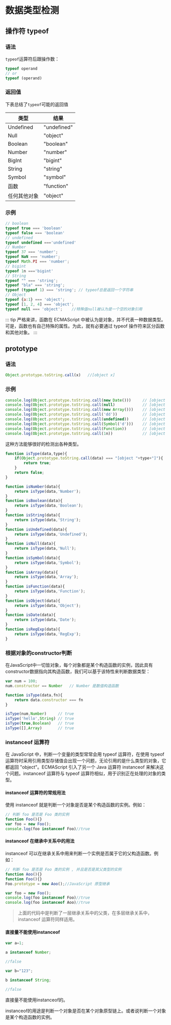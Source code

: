 # 数据类型检测

## 操作符 typeof
### 语法
`typeof`运算符后跟操作数：
```js
typeof operand
// or
typeof (operand)
```
### 返回值
下表总结了`typeof`可能的返回值

 类型 | 结果
----------|---
Undefined | "undefined"
Null      | "object"
Boolean   | "boolean"
Number    | "number"
BigInt    | "bigint"
String    | "string"
Symbol    | "symbol"
函数       | "function"
任何其他对象| "object"

### 示例
```js
// boolean
typeof true === 'boolean'
typeof false === 'boolean'
// undefined
typeof undefined ==='undefined'
// Number
typeof 37 === 'number';
typeof NaN === 'number';
typeof Math.PI === 'number';
// bigint
typeof 1n ==='bigint'
// String
typeof "" === 'string';
typeof "bla" === 'string';
typeof (typeof 1) === 'string'; // typeof总是返回一个字符串
// Object
typeof {a:1} === 'object';
typeof [1, 2, 4] === 'object';
typeof null === 'object';    //特殊值null被认为是一个空的对象引用
```
::: tip
严格来讲，函数在 ECMAScript 中被认为是对象，并不代表一种数据类型。可是，函数也有自己特殊的属性。为此，就有必要通过 typeof 操作符来区分函数和其他对象。
:::

## prototype
### 语法
```js
Object.prototype.toString.call(x)   //[object x]
```
### 示例

``` js
console.log(Object.prototype.toString.call(new Date()))     // [object Date]
console.log(Object.prototype.toString.call(null)            // [object Null]
console.log(Object.prototype.toString.call(new Array()))    // [object Array]
console.log(Object.prototype.toString.call('dd'))           // [object String]
console.log(Object.prototype.toString.call(undefined))      // [object Undefined]
console.log(Object.prototype.toString.call(Symbol('d')))    // [object Symbol]
console.log(Object.prototype.toString.call(Function))       // [object Function]
console.log(Object.prototype.toString.call(1n))             // [object BigInt]

```

这种方法能够很好的检测出各种类型。
``` js
function isType(data,type){
    if(Object.prototype.toString.call(data) === "[object "+type+"]"){
        return true;
    }
    return false;
}

function isNumber(data){
    return isType(data,'Number');
}
function isBoolean(data){
    return isType(data,'Boolean');
}
function isString(data){
    return isType(data,'String');
}
function isUndefined(data){
    return isType(data,'Undefined');
}
function isNull(data){
    return isType(data,'Null');
}
function isSymbol(data){
    return isType(data,'Symbol');
}
function isArray(data){
    return isType(data,'Array');
}
function isFunction(data){
    return isType(data,'Function');
}
function isObject(data){
    return isType(data,'Object');
}
function isDate(data){
    return isType(data,'Date');
}
function isRegExp(data){
    return isType(data,'RegExp');
}
```

### 根据对象的constructor判断
在JavaScript中一切皆对象，每个对象都是某个构造函数的实例，因此具有constructor数据指向其构造函数，我们可以基于该特性来判断数据类型：
``` js
var num = 100;
num.constructor == Number   // Number 是数值构造函数

function isType(data,fn){
    return data.constructor === fn
}

isType(num,Number)     // true
isType('hello',String) // true
isType(true,Boolean)   // true
isType([],Array)       // true
```


### instanceof 运算符
在 JavaScript 中，判断一个变量的类型常常会用 typeof 运算符，在使用 typeof 运算符时采用引用类型存储值会出现一个问题，无论引用的是什么类型的对象，它都返回 "object"。ECMAScript 引入了另一个 Java 运算符 instanceof 来解决这个问题。instanceof 运算符与 typeof 运算符相似，用于识别正在处理的对象的类型。
#### instanceof 运算符的常规用法
使用 instanceof 就是判断一个对象是否是某个构造函数的实例。例如：
``` js
// 判断 foo 是否是 Foo 类的实例
function Foo(){}
var foo = new Foo();
console.log(foo instanceof Foo)//true
```

#### instanceof 在继承中关系中的用法
instanceof 可以在继承关系中用来判断一个实例是否属于它的父构造函数。例如：
``` js
// 判断 foo 是否是 Foo 类的实例 , 并且是否是其父类型的实例
function Aoo(){}
function Foo(){}
Foo.prototype = new Aoo();//JavaScript 原型继承

var foo = new Foo();
console.log(foo instanceof Foo)//true
console.log(foo instanceof Aoo)//true
```
> 上面的代码中是判断了一层继承关系中的父类，在多层继承关系中，instanceof 运算符同样适用。

#### 直接量不能使用instanceof
``` js
var a=1;

a instanceof Number;

//false

var b="123";

b instanceof String;

//false
```
直接量不能使用instanceof的。

instanceof的用途是判断一个对象是否在某个对象原型链上。或者说判断一个对象是某个构造函数的实例。


